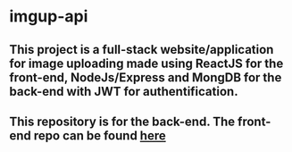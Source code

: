 # imgup-api

## This project is a full-stack website/application for image uploading made using ReactJS for the front-end, NodeJs/Express and MongDB for the back-end with JWT for authentification.
## This repository is for the back-end. The front-end repo can be found [here](https://github.com/nahisl12/imgup)


